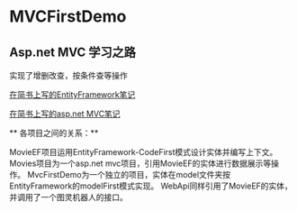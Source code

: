 # MVCFirstDemo

## Asp.net MVC 学习之路

实现了增删改查，按条件查等操作

[在简书上写的EntityFramework笔记](http://www.jianshu.com/nb/10166743)

[在简书上写的asp.net MVC笔记](http://www.jianshu.com/nb/10595168)

 ** 各项目之间的关系：** 

MovieEF项目运用EntityFramework-CodeFirst模式设计实体并编写上下文。
Movies项目为一个asp.net mvc项目，引用MovieEF的实体进行数据展示等操作。
MvcFirstDemo为一个独立的项目，实体在model文件夹按EntityFramework的modelFirst模式实现。
WebApi同样引用了MovieEF的实体，并调用了一个图灵机器人的接口。

